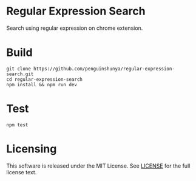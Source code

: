 Regular Expression Search
=========================
Search using regular expression on chrome extension.

Build
=====
```
git clone https://github.com/penguinshunya/regular-expression-search.git
cd regular-expression-search
npm install && npm run dev
```

Test
====
```
npm test
```

Licensing
=========
This software is released under the MIT License. See [LICENSE](LICENSE) for the full license text.
